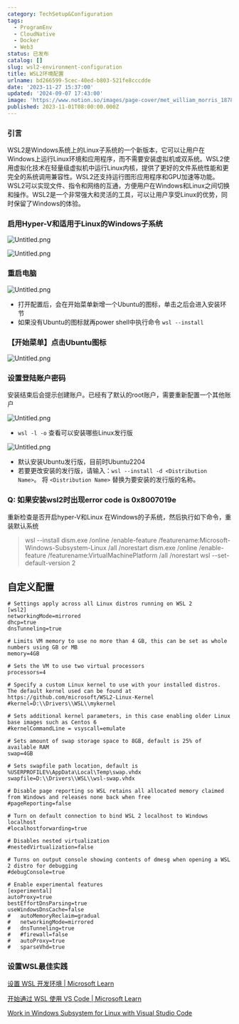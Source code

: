 ```yaml
---
category: TechSetup&Configuration
tags:
  - ProgramEnv
  - CloudNative
  - Docker
  - Web3
status: 已发布
catalog: []
slug: wsl2-environment-configuration
title: WSL2环境配置
urlname: bd266599-5cec-40ed-b803-521fe8cccdde
date: '2023-11-27 15:37:00'
updated: '2024-09-07 17:43:00'
image: 'https://www.notion.so/images/page-cover/met_william_morris_1878.jpg'
published: 2023-11-01T08:00:00.000Z
---
```


### 引言


WSL2是Windows系统上的Linux子系统的一个新版本，它可以让用户在Windows上运行Linux环境和应用程序，而不需要安装虚拟机或双系统。WSL2使用虚拟化技术在轻量级虚拟机中运行Linux内核，提供了更好的文件系统性能和更完全的系统调用兼容性。WSL2还支持运行图形应用程序和GPU加速等功能。WSL2可以实现文件、指令和网络的互通，方便用户在Windows和Linux之间切换和操作。WSL2是一个非常强大和灵活的工具，可以让用户享受Linux的优势，同时保留了Windows的体验。


### 启用Hyper-V和适用于Linux的Windows子系统


![Untitled.png](https://prod-files-secure.s3.us-west-2.amazonaws.com/5d24fe63-e567-4804-86f9-9fdc62e13082/62efe4d1-37d6-4606-a7b8-34dcd63ff38a/Untitled.png?X-Amz-Algorithm=AWS4-HMAC-SHA256&X-Amz-Content-Sha256=UNSIGNED-PAYLOAD&X-Amz-Credential=ASIAZI2LB466RET7SJBX%2F20250411%2Fus-west-2%2Fs3%2Faws4_request&X-Amz-Date=20250411T054154Z&X-Amz-Expires=3600&X-Amz-Security-Token=IQoJb3JpZ2luX2VjED0aCXVzLXdlc3QtMiJHMEUCIA%2BTNHTbiikf8V9igxuKeLJ1xpfQSfzPumV2GsREY6QMAiEA291eZTxvXCnWuXxJiusbAdBxZrr5Gc2nYWFzO9kG9F0qiAQItv%2F%2F%2F%2F%2F%2F%2F%2F%2F%2FARAAGgw2Mzc0MjMxODM4MDUiDMzUvg%2FRhZNHxgsaGircA%2F96%2BuJFkG7BJ9kiI2XdL5ZCVlo84rB97HhYJKU2SZqgbKc90dcBXztuphFxQLvHDx8mTpSKsLsHxQ125BuIyaLSjw83FILOIBhjm8YUib2DF3HlLqWL78UrFD%2B0kAZ%2BfIQtibBI4R3fGmpcWDdk9cwEr975UlHwCROvdsC48SENuf7fT3pfbfbst3YJrGi5xmozeATLjp5l4crbxFmfO8siwiMHwNL7m1JG3v0zt2GmEkTrLX2gWKwf9nUuftsQty4qeDEyGNd2c1JDjLD%2FeAfpenIfu6JadlAq2%2B4nP022PYMa3ZoGAqJQU8cSjza1enMVjGrYx9jSbLS4aKM8m7cFzMWqXy475XfkYhQTcdg4P%2B2XzpTdiXZVrAVmCSfnUjUfIumz%2FN0q0zZGQwqT7F%2BtgTikfNoKCPpefNjK4A%2FvZXsGWfwb1GFPBhw3XUQcESeiqN4euoy%2B9fYJMpg7E6X4DyeKWUotzYCWa1eB6uwopW81mDRpOxwtRJ%2Fq2MmRIGRkpaeuIwxtrILn%2BW1hV%2FV6ZztwHkT0mX6uJLTvmeaOnzqANq5JkiD4zDjPrnt0Psr9OO4JFfu%2BC8SXmB6eXe4reAsWz34QgRw%2BcTDsUaTUEfbI4T48c5swVaj3MILC4r8GOqUBEs2g%2B7fud9c8yU99vgZRCY2DPDnI6v3Q49vpxiyB4eIK2C1gyOWRoBBFia68%2FqZdEpCuyFMHZmnQoUWvQSX2J%2Fe8G%2B6a%2BGQ2VoAeMGXHrRSLxkuolNy1zvNaPhl7v3AxEtyEgxKKOTs6NwgB6rUMsrHDuh3PRf7oSV5bI5%2FPTgVsvByP%2FiNTfOGDqU2%2FQHdhpcTUKXJ47oq9Icuc2Hh6oTRWKpeE&X-Amz-Signature=a6f4330d2f9d43fd79d274f123dd6ff1c606ce5ace50854ffd9e3e3301fb9348&X-Amz-SignedHeaders=host&x-id=GetObject)


![Untitled.png](https://prod-files-secure.s3.us-west-2.amazonaws.com/5d24fe63-e567-4804-86f9-9fdc62e13082/74866fe6-9ce5-4055-94c5-4900f6f5ff8b/Untitled.png?X-Amz-Algorithm=AWS4-HMAC-SHA256&X-Amz-Content-Sha256=UNSIGNED-PAYLOAD&X-Amz-Credential=ASIAZI2LB466RET7SJBX%2F20250411%2Fus-west-2%2Fs3%2Faws4_request&X-Amz-Date=20250411T054154Z&X-Amz-Expires=3600&X-Amz-Security-Token=IQoJb3JpZ2luX2VjED0aCXVzLXdlc3QtMiJHMEUCIA%2BTNHTbiikf8V9igxuKeLJ1xpfQSfzPumV2GsREY6QMAiEA291eZTxvXCnWuXxJiusbAdBxZrr5Gc2nYWFzO9kG9F0qiAQItv%2F%2F%2F%2F%2F%2F%2F%2F%2F%2FARAAGgw2Mzc0MjMxODM4MDUiDMzUvg%2FRhZNHxgsaGircA%2F96%2BuJFkG7BJ9kiI2XdL5ZCVlo84rB97HhYJKU2SZqgbKc90dcBXztuphFxQLvHDx8mTpSKsLsHxQ125BuIyaLSjw83FILOIBhjm8YUib2DF3HlLqWL78UrFD%2B0kAZ%2BfIQtibBI4R3fGmpcWDdk9cwEr975UlHwCROvdsC48SENuf7fT3pfbfbst3YJrGi5xmozeATLjp5l4crbxFmfO8siwiMHwNL7m1JG3v0zt2GmEkTrLX2gWKwf9nUuftsQty4qeDEyGNd2c1JDjLD%2FeAfpenIfu6JadlAq2%2B4nP022PYMa3ZoGAqJQU8cSjza1enMVjGrYx9jSbLS4aKM8m7cFzMWqXy475XfkYhQTcdg4P%2B2XzpTdiXZVrAVmCSfnUjUfIumz%2FN0q0zZGQwqT7F%2BtgTikfNoKCPpefNjK4A%2FvZXsGWfwb1GFPBhw3XUQcESeiqN4euoy%2B9fYJMpg7E6X4DyeKWUotzYCWa1eB6uwopW81mDRpOxwtRJ%2Fq2MmRIGRkpaeuIwxtrILn%2BW1hV%2FV6ZztwHkT0mX6uJLTvmeaOnzqANq5JkiD4zDjPrnt0Psr9OO4JFfu%2BC8SXmB6eXe4reAsWz34QgRw%2BcTDsUaTUEfbI4T48c5swVaj3MILC4r8GOqUBEs2g%2B7fud9c8yU99vgZRCY2DPDnI6v3Q49vpxiyB4eIK2C1gyOWRoBBFia68%2FqZdEpCuyFMHZmnQoUWvQSX2J%2Fe8G%2B6a%2BGQ2VoAeMGXHrRSLxkuolNy1zvNaPhl7v3AxEtyEgxKKOTs6NwgB6rUMsrHDuh3PRf7oSV5bI5%2FPTgVsvByP%2FiNTfOGDqU2%2FQHdhpcTUKXJ47oq9Icuc2Hh6oTRWKpeE&X-Amz-Signature=ee4a9a25025bc84c03ac40d60e79427dd238ff6ae22d80b4f221a9b2f4ba24d1&X-Amz-SignedHeaders=host&x-id=GetObject)


### 重启电脑


![Untitled.png](https://prod-files-secure.s3.us-west-2.amazonaws.com/5d24fe63-e567-4804-86f9-9fdc62e13082/ed8ca255-2fda-4c1b-9b1a-f1896300e8e7/Untitled.png?X-Amz-Algorithm=AWS4-HMAC-SHA256&X-Amz-Content-Sha256=UNSIGNED-PAYLOAD&X-Amz-Credential=ASIAZI2LB466RET7SJBX%2F20250411%2Fus-west-2%2Fs3%2Faws4_request&X-Amz-Date=20250411T054154Z&X-Amz-Expires=3600&X-Amz-Security-Token=IQoJb3JpZ2luX2VjED0aCXVzLXdlc3QtMiJHMEUCIA%2BTNHTbiikf8V9igxuKeLJ1xpfQSfzPumV2GsREY6QMAiEA291eZTxvXCnWuXxJiusbAdBxZrr5Gc2nYWFzO9kG9F0qiAQItv%2F%2F%2F%2F%2F%2F%2F%2F%2F%2FARAAGgw2Mzc0MjMxODM4MDUiDMzUvg%2FRhZNHxgsaGircA%2F96%2BuJFkG7BJ9kiI2XdL5ZCVlo84rB97HhYJKU2SZqgbKc90dcBXztuphFxQLvHDx8mTpSKsLsHxQ125BuIyaLSjw83FILOIBhjm8YUib2DF3HlLqWL78UrFD%2B0kAZ%2BfIQtibBI4R3fGmpcWDdk9cwEr975UlHwCROvdsC48SENuf7fT3pfbfbst3YJrGi5xmozeATLjp5l4crbxFmfO8siwiMHwNL7m1JG3v0zt2GmEkTrLX2gWKwf9nUuftsQty4qeDEyGNd2c1JDjLD%2FeAfpenIfu6JadlAq2%2B4nP022PYMa3ZoGAqJQU8cSjza1enMVjGrYx9jSbLS4aKM8m7cFzMWqXy475XfkYhQTcdg4P%2B2XzpTdiXZVrAVmCSfnUjUfIumz%2FN0q0zZGQwqT7F%2BtgTikfNoKCPpefNjK4A%2FvZXsGWfwb1GFPBhw3XUQcESeiqN4euoy%2B9fYJMpg7E6X4DyeKWUotzYCWa1eB6uwopW81mDRpOxwtRJ%2Fq2MmRIGRkpaeuIwxtrILn%2BW1hV%2FV6ZztwHkT0mX6uJLTvmeaOnzqANq5JkiD4zDjPrnt0Psr9OO4JFfu%2BC8SXmB6eXe4reAsWz34QgRw%2BcTDsUaTUEfbI4T48c5swVaj3MILC4r8GOqUBEs2g%2B7fud9c8yU99vgZRCY2DPDnI6v3Q49vpxiyB4eIK2C1gyOWRoBBFia68%2FqZdEpCuyFMHZmnQoUWvQSX2J%2Fe8G%2B6a%2BGQ2VoAeMGXHrRSLxkuolNy1zvNaPhl7v3AxEtyEgxKKOTs6NwgB6rUMsrHDuh3PRf7oSV5bI5%2FPTgVsvByP%2FiNTfOGDqU2%2FQHdhpcTUKXJ47oq9Icuc2Hh6oTRWKpeE&X-Amz-Signature=6da70e740ea4c904cd85a54b599b248f5427a6b77ff7e14c528adbfd7172f5e9&X-Amz-SignedHeaders=host&x-id=GetObject)

- 打开配置后，会在开始菜单新增一个Ubuntu的图标，单击之后会进入安装环节
- 如果没有Ubuntu的图标就再power shell中执行命令 `wsl --install`

### 【开始菜单】点击Ubuntu图标


![Untitled.png](https://prod-files-secure.s3.us-west-2.amazonaws.com/5d24fe63-e567-4804-86f9-9fdc62e13082/d7415a12-f453-43fe-a604-a208d85638a3/Untitled.png?X-Amz-Algorithm=AWS4-HMAC-SHA256&X-Amz-Content-Sha256=UNSIGNED-PAYLOAD&X-Amz-Credential=ASIAZI2LB466RET7SJBX%2F20250411%2Fus-west-2%2Fs3%2Faws4_request&X-Amz-Date=20250411T054154Z&X-Amz-Expires=3600&X-Amz-Security-Token=IQoJb3JpZ2luX2VjED0aCXVzLXdlc3QtMiJHMEUCIA%2BTNHTbiikf8V9igxuKeLJ1xpfQSfzPumV2GsREY6QMAiEA291eZTxvXCnWuXxJiusbAdBxZrr5Gc2nYWFzO9kG9F0qiAQItv%2F%2F%2F%2F%2F%2F%2F%2F%2F%2FARAAGgw2Mzc0MjMxODM4MDUiDMzUvg%2FRhZNHxgsaGircA%2F96%2BuJFkG7BJ9kiI2XdL5ZCVlo84rB97HhYJKU2SZqgbKc90dcBXztuphFxQLvHDx8mTpSKsLsHxQ125BuIyaLSjw83FILOIBhjm8YUib2DF3HlLqWL78UrFD%2B0kAZ%2BfIQtibBI4R3fGmpcWDdk9cwEr975UlHwCROvdsC48SENuf7fT3pfbfbst3YJrGi5xmozeATLjp5l4crbxFmfO8siwiMHwNL7m1JG3v0zt2GmEkTrLX2gWKwf9nUuftsQty4qeDEyGNd2c1JDjLD%2FeAfpenIfu6JadlAq2%2B4nP022PYMa3ZoGAqJQU8cSjza1enMVjGrYx9jSbLS4aKM8m7cFzMWqXy475XfkYhQTcdg4P%2B2XzpTdiXZVrAVmCSfnUjUfIumz%2FN0q0zZGQwqT7F%2BtgTikfNoKCPpefNjK4A%2FvZXsGWfwb1GFPBhw3XUQcESeiqN4euoy%2B9fYJMpg7E6X4DyeKWUotzYCWa1eB6uwopW81mDRpOxwtRJ%2Fq2MmRIGRkpaeuIwxtrILn%2BW1hV%2FV6ZztwHkT0mX6uJLTvmeaOnzqANq5JkiD4zDjPrnt0Psr9OO4JFfu%2BC8SXmB6eXe4reAsWz34QgRw%2BcTDsUaTUEfbI4T48c5swVaj3MILC4r8GOqUBEs2g%2B7fud9c8yU99vgZRCY2DPDnI6v3Q49vpxiyB4eIK2C1gyOWRoBBFia68%2FqZdEpCuyFMHZmnQoUWvQSX2J%2Fe8G%2B6a%2BGQ2VoAeMGXHrRSLxkuolNy1zvNaPhl7v3AxEtyEgxKKOTs6NwgB6rUMsrHDuh3PRf7oSV5bI5%2FPTgVsvByP%2FiNTfOGDqU2%2FQHdhpcTUKXJ47oq9Icuc2Hh6oTRWKpeE&X-Amz-Signature=1cd02f98de2f0b211384d96077a6b0f5878f711d7946ebaf76b6a00aa24ada2e&X-Amz-SignedHeaders=host&x-id=GetObject)


### 设置登陆账户密码


安装结束后会提示创建账户。已经有了默认的root账户，需要重新配置一个其他账户


![Untitled.png](https://prod-files-secure.s3.us-west-2.amazonaws.com/5d24fe63-e567-4804-86f9-9fdc62e13082/bb38a6ce-031e-4122-9787-de509d2240bf/Untitled.png?X-Amz-Algorithm=AWS4-HMAC-SHA256&X-Amz-Content-Sha256=UNSIGNED-PAYLOAD&X-Amz-Credential=ASIAZI2LB466RET7SJBX%2F20250411%2Fus-west-2%2Fs3%2Faws4_request&X-Amz-Date=20250411T054154Z&X-Amz-Expires=3600&X-Amz-Security-Token=IQoJb3JpZ2luX2VjED0aCXVzLXdlc3QtMiJHMEUCIA%2BTNHTbiikf8V9igxuKeLJ1xpfQSfzPumV2GsREY6QMAiEA291eZTxvXCnWuXxJiusbAdBxZrr5Gc2nYWFzO9kG9F0qiAQItv%2F%2F%2F%2F%2F%2F%2F%2F%2F%2FARAAGgw2Mzc0MjMxODM4MDUiDMzUvg%2FRhZNHxgsaGircA%2F96%2BuJFkG7BJ9kiI2XdL5ZCVlo84rB97HhYJKU2SZqgbKc90dcBXztuphFxQLvHDx8mTpSKsLsHxQ125BuIyaLSjw83FILOIBhjm8YUib2DF3HlLqWL78UrFD%2B0kAZ%2BfIQtibBI4R3fGmpcWDdk9cwEr975UlHwCROvdsC48SENuf7fT3pfbfbst3YJrGi5xmozeATLjp5l4crbxFmfO8siwiMHwNL7m1JG3v0zt2GmEkTrLX2gWKwf9nUuftsQty4qeDEyGNd2c1JDjLD%2FeAfpenIfu6JadlAq2%2B4nP022PYMa3ZoGAqJQU8cSjza1enMVjGrYx9jSbLS4aKM8m7cFzMWqXy475XfkYhQTcdg4P%2B2XzpTdiXZVrAVmCSfnUjUfIumz%2FN0q0zZGQwqT7F%2BtgTikfNoKCPpefNjK4A%2FvZXsGWfwb1GFPBhw3XUQcESeiqN4euoy%2B9fYJMpg7E6X4DyeKWUotzYCWa1eB6uwopW81mDRpOxwtRJ%2Fq2MmRIGRkpaeuIwxtrILn%2BW1hV%2FV6ZztwHkT0mX6uJLTvmeaOnzqANq5JkiD4zDjPrnt0Psr9OO4JFfu%2BC8SXmB6eXe4reAsWz34QgRw%2BcTDsUaTUEfbI4T48c5swVaj3MILC4r8GOqUBEs2g%2B7fud9c8yU99vgZRCY2DPDnI6v3Q49vpxiyB4eIK2C1gyOWRoBBFia68%2FqZdEpCuyFMHZmnQoUWvQSX2J%2Fe8G%2B6a%2BGQ2VoAeMGXHrRSLxkuolNy1zvNaPhl7v3AxEtyEgxKKOTs6NwgB6rUMsrHDuh3PRf7oSV5bI5%2FPTgVsvByP%2FiNTfOGDqU2%2FQHdhpcTUKXJ47oq9Icuc2Hh6oTRWKpeE&X-Amz-Signature=8a0c04c54473c3ef717e888ac4f7b3f225f35e51b20e6bbbc873ebc34596c513&X-Amz-SignedHeaders=host&x-id=GetObject)

- `wsl -l -o` 查看可以安装哪些Linux发行版

![Untitled.png](https://prod-files-secure.s3.us-west-2.amazonaws.com/5d24fe63-e567-4804-86f9-9fdc62e13082/4b4e5e2f-4e13-4651-8884-559a62c38137/Untitled.png?X-Amz-Algorithm=AWS4-HMAC-SHA256&X-Amz-Content-Sha256=UNSIGNED-PAYLOAD&X-Amz-Credential=ASIAZI2LB466RET7SJBX%2F20250411%2Fus-west-2%2Fs3%2Faws4_request&X-Amz-Date=20250411T054154Z&X-Amz-Expires=3600&X-Amz-Security-Token=IQoJb3JpZ2luX2VjED0aCXVzLXdlc3QtMiJHMEUCIA%2BTNHTbiikf8V9igxuKeLJ1xpfQSfzPumV2GsREY6QMAiEA291eZTxvXCnWuXxJiusbAdBxZrr5Gc2nYWFzO9kG9F0qiAQItv%2F%2F%2F%2F%2F%2F%2F%2F%2F%2FARAAGgw2Mzc0MjMxODM4MDUiDMzUvg%2FRhZNHxgsaGircA%2F96%2BuJFkG7BJ9kiI2XdL5ZCVlo84rB97HhYJKU2SZqgbKc90dcBXztuphFxQLvHDx8mTpSKsLsHxQ125BuIyaLSjw83FILOIBhjm8YUib2DF3HlLqWL78UrFD%2B0kAZ%2BfIQtibBI4R3fGmpcWDdk9cwEr975UlHwCROvdsC48SENuf7fT3pfbfbst3YJrGi5xmozeATLjp5l4crbxFmfO8siwiMHwNL7m1JG3v0zt2GmEkTrLX2gWKwf9nUuftsQty4qeDEyGNd2c1JDjLD%2FeAfpenIfu6JadlAq2%2B4nP022PYMa3ZoGAqJQU8cSjza1enMVjGrYx9jSbLS4aKM8m7cFzMWqXy475XfkYhQTcdg4P%2B2XzpTdiXZVrAVmCSfnUjUfIumz%2FN0q0zZGQwqT7F%2BtgTikfNoKCPpefNjK4A%2FvZXsGWfwb1GFPBhw3XUQcESeiqN4euoy%2B9fYJMpg7E6X4DyeKWUotzYCWa1eB6uwopW81mDRpOxwtRJ%2Fq2MmRIGRkpaeuIwxtrILn%2BW1hV%2FV6ZztwHkT0mX6uJLTvmeaOnzqANq5JkiD4zDjPrnt0Psr9OO4JFfu%2BC8SXmB6eXe4reAsWz34QgRw%2BcTDsUaTUEfbI4T48c5swVaj3MILC4r8GOqUBEs2g%2B7fud9c8yU99vgZRCY2DPDnI6v3Q49vpxiyB4eIK2C1gyOWRoBBFia68%2FqZdEpCuyFMHZmnQoUWvQSX2J%2Fe8G%2B6a%2BGQ2VoAeMGXHrRSLxkuolNy1zvNaPhl7v3AxEtyEgxKKOTs6NwgB6rUMsrHDuh3PRf7oSV5bI5%2FPTgVsvByP%2FiNTfOGDqU2%2FQHdhpcTUKXJ47oq9Icuc2Hh6oTRWKpeE&X-Amz-Signature=ad9422229ba27c404b51b6bf0b21fc5599bb9f15d0595f476e7e37ffe098ab29&X-Amz-SignedHeaders=host&x-id=GetObject)

- 默认安装Ubuntu发行版，目前时Ubuntu2204
- 若要更改安装的发行版，请输入：`wsl --install -d <Distribution Name>`。 将 `<Distribution Name>` 替换为要安装的发行版的名称。

### Q: 如果安装wsl2时出现error code is 0x8007019e


重新检查是否开启hyper-V和Linux 在Windows的子系统，然后执行如下命令，重装默认系统

> wsl --install
> dism.exe /online /enable-feature /featurename:Microsoft-Windows-Subsystem-Linux /all /norestart
> dism.exe /online /enable-feature /featurename:VirtualMachinePlatform /all /norestart
> wsl --set-default-version 2

## 自定义配置


```shell
# Settings apply across all Linux distros running on WSL 2
[wsl2]
networkingMode=mirrored
dhcp=true
dnsTunneling=true

# Limits VM memory to use no more than 4 GB, this can be set as whole numbers using GB or MB
memory=4GB 

# Sets the VM to use two virtual processors
processors=4

# Specify a custom Linux kernel to use with your installed distros. The default kernel used can be found at https://github.com/microsoft/WSL2-Linux-Kernel
#kernel=D:\\Drivers\\WSL\\mykernel

# Sets additional kernel parameters, in this case enabling older Linux base images such as Centos 6
#kernelCommandLine = vsyscall=emulate

# Sets amount of swap storage space to 8GB, default is 25% of available RAM
swap=4GB

# Sets swapfile path location, default is %USERPROFILE%\AppData\Local\Temp\swap.vhdx
swapfile=D:\\Drivers\\WSL\\wsl-swap.vhdx

# Disable page reporting so WSL retains all allocated memory claimed from Windows and releases none back when free
#pageReporting=false

# Turn on default connection to bind WSL 2 localhost to Windows localhost
#localhostforwarding=true

# Disables nested virtualization
#nestedVirtualization=false

# Turns on output console showing contents of dmesg when opening a WSL 2 distro for debugging
#debugConsole=true

# Enable experimental features
[experimental]
autoProxy=true
bestEffortDnsParsing=true
useWindowsDnsCache=false
#   autoMemoryReclaim=gradual
#   networkingMode=mirrored
#   dnsTunneling=true
#   #firewall=false
#   autoProxy=true
#   sparseVhd=true
```


### 设置WSL最佳实践


[设置 WSL 开发环境 | Microsoft Learn](https://learn.microsoft.com/zh-cn/windows/wsl/setup/environment#set-up-your-linux-username-and-password)


[开始通过 WSL 使用 VS Code | Microsoft Learn](https://learn.microsoft.com/zh-cn/windows/wsl/tutorials/wsl-vscode)


[Work in Windows Subsystem for Linux with Visual Studio Code](https://code.visualstudio.com/docs/remote/wsl-tutorial)

